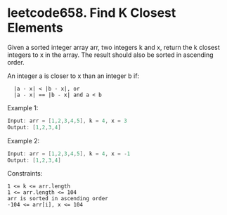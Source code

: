 # leetcode658. Find K Closest Elements
Given a sorted integer array arr, two integers k and x, return the k closest integers to x in the array. The result should also be sorted in ascending order.

An integer a is closer to x than an integer b if:

```
  |a - x| < |b - x|, or
  |a - x| == |b - x| and a < b
```

Example 1:
```java
Input: arr = [1,2,3,4,5], k = 4, x = 3
Output: [1,2,3,4]
```

Example 2:
```java
Input: arr = [1,2,3,4,5], k = 4, x = -1
Output: [1,2,3,4]
``` 

Constraints:      
```
1 <= k <= arr.length  
1 <= arr.length <= 104  
arr is sorted in ascending order         
-104 <= arr[i], x <= 104  
```

##
